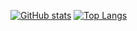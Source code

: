 [![GitHub stats](https://github-readme-stats.vercel.app/api?username=plu5&show_icons=true&include_all_commits=true&hide_rank=true&disable_animations=true&hide_title=true&hide_border=true&bg_color=0D1117&text_color=58a6ff&icon_color=D3D4D6)](https://github.com/anuraghazra/github-readme-stats)
[![Top Langs](https://github-readme-stats.vercel.app/api/top-langs/?username=plu5&layout=compact&langs_count=6&hide_border=true&bg_color=0D1117&text_color=58a6ff&title_color=D3D4D6)](https://github.com/anuraghazra/github-readme-stats)
